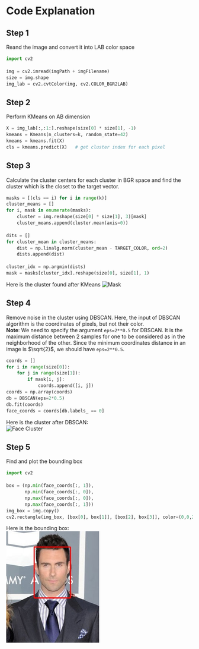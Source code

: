 # Code Explanation

## Step 1
Reand the image and convert it into LAB color space

```python
import cv2

img = cv2.imread(imgPath + imgFilename)
size = img.shape
img_lab = cv2.cvtColor(img, cv2.COLOR_BGR2LAB)
```

## Step 2
Perform KMeans on AB dimension
```python
X = img_lab[:,:1:].reshape(size[0] * size[1], -1)
kmeans = Kmeans(n_clusters=k, random_state=42)
kmeans = kmeans.fit(X)
cls = kmeans.predict(X)   # get cluster index for each pixel
```

## Step 3
Calculate the cluster centers for each cluster in BGR space and find the cluster which is the closet
to the target vector.
```python
masks = [(cls == i) for i in range(k)]
cluster_means = []
for i, mask in enumerate(masks):
    cluster = img.reshape(size[0] * size[1], 3)[mask]
    cluster_means.append(cluster.mean(axis=0))

dits = []
for cluster_mean in cluster_means:
    dist = np.linalg.norm(cluster_mean - TARGET_COLOR, ord=2)
    dists.append(dist)

cluster_idx = np.argmin(dists)
mask = masks[cluster_idx].reshape(size[0], size[1], 1)
```
Here is the cluster found after KMeans 
![Mask](mask.jpg)

## Step 4
Remove noise in the cluster using DBSCAN. Here, the input of DBSCAN algorithm 
is the coordinates of pixels, but not their color.  
**Note**: We need to specify the argument `eps=2**0.5` for DBSCAN. It is the maximum distance
between 2 samples for one to be considered as in the neighborhood of the other. Since the minimum 
coordinates distance in an image is $\sqrt{2}$, we should have `eps=2**0.5`.
```python
coords = []
for i in range(size[0]):
    for j in range(size[1]):
        if mask[i, j]:
            coords.append([i, j])
coords = np.array(coords)
db = DBSCAN(eps=2*0.5)
db.fit(coords)
face_coords = coords[db.labels_ == 0]
```
Here is the cluster after DBSCAN:  
![Face Cluster](Face%20Cluster.jpg)

## Step 5
Find and plot the bounding box

```python
import cv2

box = (np.min(face_coords[:, 1]),
       np.min(face_coords[:, 0]),
       np.max(face_coords[:, 0]),
       np.max(face_coords[:, 1]))
img_box = img.copy()
cv2.rectangle(img_box, [box[0], box[1]], [box[2], box[3]], color=(0,0,255), thickness=2)
```
Here is the bounding box:  
![Bounding Box](results/face_d2_result.jpg)